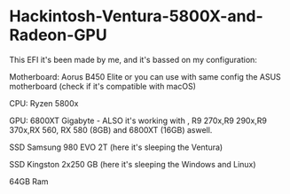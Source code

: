 # Hackintosh-Ventura-5800X-and-Radeon-GPU

This EFI it's been made by me, and it's bassed on my configuration:

Motherboard: Aorus B450 Elite or you can use with same config the ASUS motherboard (check if it's compatible with macOS)

CPU: Ryzen 5800x

GPU: 6800XT Gigabyte - ALSO it's working with , R9 270x,R9 290x,R9 370x,RX 560, RX 580 (8GB) and 6800XT (16GB) aswell.

SSD Samsung 980 EVO 2T (here it's sleeping the Ventura)

SSD Kingston 2x250 GB (here it's sleeping the Windows and Linux)

64GB Ram
